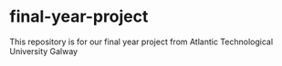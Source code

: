 # final-year-project
This repository is for our final year project from Atlantic Technological University Galway
